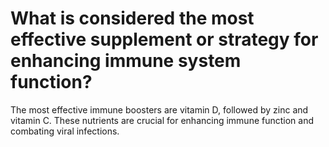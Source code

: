 # What is considered the most effective supplement or strategy for enhancing immune system function?

The most effective immune boosters are vitamin D, followed by zinc and vitamin C. These nutrients are crucial for enhancing immune function and combating viral infections.